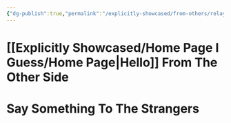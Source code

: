 ```yaml
---
{"dg-publish":true,"permalink":"/explicitly-showcased/from-others/relay-2/","title":"Relay 2","dgShowLocalGraph":false}
---
```



# [[Explicitly Showcased/Home Page I Guess/Home Page\|Hello]] From The Other Side

# Say Something To The Strangers